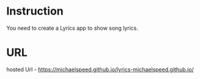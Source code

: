 # Instruction

You need to create a Lyrics app to show song lyrics.

# URL

hosted Url - https://michaelspeed.github.io/lyrics-michaelspeed.github.io/
